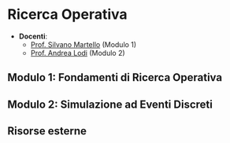 # Ricerca Operativa

- **Docenti**:
  - [Prof. Silvano Martello](https://www.unibo.it/sitoweb/silvano.martello) (Modulo 1)
  - [Prof. Andrea Lodi](https://www.unibo.it/sitoweb/andrea.lodi) (Modulo 2)

## Modulo 1: Fondamenti di Ricerca Operativa

## Modulo 2: Simulazione ad Eventi Discreti

## Risorse esterne
